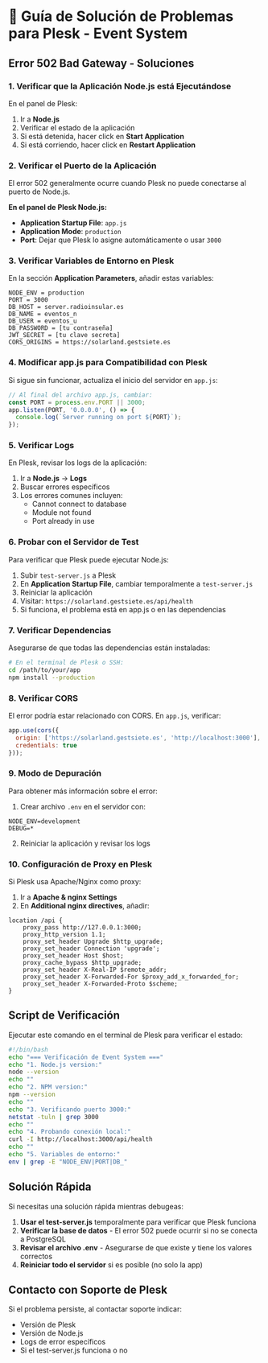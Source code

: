 # 🔧 Guía de Solución de Problemas para Plesk - Event System

## Error 502 Bad Gateway - Soluciones

### 1. Verificar que la Aplicación Node.js está Ejecutándose

En el panel de Plesk:
1. Ir a **Node.js**
2. Verificar el estado de la aplicación
3. Si está detenida, hacer click en **Start Application**
4. Si está corriendo, hacer click en **Restart Application**

### 2. Verificar el Puerto de la Aplicación

El error 502 generalmente ocurre cuando Plesk no puede conectarse al puerto de Node.js.

**En el panel de Plesk Node.js:**
- **Application Startup File**: `app.js`
- **Application Mode**: `production`
- **Port**: Dejar que Plesk lo asigne automáticamente o usar `3000`

### 3. Verificar Variables de Entorno en Plesk

En la sección **Application Parameters**, añadir estas variables:

```
NODE_ENV = production
PORT = 3000
DB_HOST = server.radioinsular.es
DB_NAME = eventos_n
DB_USER = eventos_u
DB_PASSWORD = [tu contraseña]
JWT_SECRET = [tu clave secreta]
CORS_ORIGINS = https://solarland.gestsiete.es
```

### 4. Modificar app.js para Compatibilidad con Plesk

Si sigue sin funcionar, actualiza el inicio del servidor en `app.js`:

```javascript
// Al final del archivo app.js, cambiar:
const PORT = process.env.PORT || 3000;
app.listen(PORT, '0.0.0.0', () => {
  console.log(`Server running on port ${PORT}`);
});
```

### 5. Verificar Logs

En Plesk, revisar los logs de la aplicación:
1. Ir a **Node.js** → **Logs**
2. Buscar errores específicos
3. Los errores comunes incluyen:
   - Cannot connect to database
   - Module not found
   - Port already in use

### 6. Probar con el Servidor de Test

Para verificar que Plesk puede ejecutar Node.js:

1. Subir `test-server.js` a Plesk
2. En **Application Startup File**, cambiar temporalmente a `test-server.js`
3. Reiniciar la aplicación
4. Visitar: `https://solarland.gestsiete.es/api/health`
5. Si funciona, el problema está en app.js o en las dependencias

### 7. Verificar Dependencias

Asegurarse de que todas las dependencias están instaladas:

```bash
# En el terminal de Plesk o SSH:
cd /path/to/your/app
npm install --production
```

### 8. Verificar CORS

El error podría estar relacionado con CORS. En `app.js`, verificar:

```javascript
app.use(cors({
  origin: ['https://solarland.gestsiete.es', 'http://localhost:3000'],
  credentials: true
}));
```

### 9. Modo de Depuración

Para obtener más información sobre el error:

1. Crear archivo `.env` en el servidor con:
```
NODE_ENV=development
DEBUG=*
```

2. Reiniciar la aplicación y revisar los logs

### 10. Configuración de Proxy en Plesk

Si Plesk usa Apache/Nginx como proxy:

1. Ir a **Apache & nginx Settings**
2. En **Additional nginx directives**, añadir:

```nginx
location /api {
    proxy_pass http://127.0.0.1:3000;
    proxy_http_version 1.1;
    proxy_set_header Upgrade $http_upgrade;
    proxy_set_header Connection 'upgrade';
    proxy_set_header Host $host;
    proxy_cache_bypass $http_upgrade;
    proxy_set_header X-Real-IP $remote_addr;
    proxy_set_header X-Forwarded-For $proxy_add_x_forwarded_for;
    proxy_set_header X-Forwarded-Proto $scheme;
}
```

## Script de Verificación

Ejecutar este comando en el terminal de Plesk para verificar el estado:

```bash
#!/bin/bash
echo "=== Verificación de Event System ==="
echo "1. Node.js version:"
node --version
echo ""
echo "2. NPM version:"
npm --version
echo ""
echo "3. Verificando puerto 3000:"
netstat -tuln | grep 3000
echo ""
echo "4. Probando conexión local:"
curl -I http://localhost:3000/api/health
echo ""
echo "5. Variables de entorno:"
env | grep -E "NODE_ENV|PORT|DB_"
```

## Solución Rápida

Si necesitas una solución rápida mientras debugeas:

1. **Usar el test-server.js** temporalmente para verificar que Plesk funciona
2. **Verificar la base de datos** - El error 502 puede ocurrir si no se conecta a PostgreSQL
3. **Revisar el archivo .env** - Asegurarse de que existe y tiene los valores correctos
4. **Reiniciar todo el servidor** si es posible (no solo la app)

## Contacto con Soporte de Plesk

Si el problema persiste, al contactar soporte indicar:
- Versión de Plesk
- Versión de Node.js
- Logs de error específicos
- Si el test-server.js funciona o no